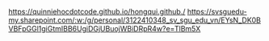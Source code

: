 https://quinniehocdotcode.github.io/hongqui.github./
https://svsguedu-my.sharepoint.com/:w:/g/personal/3122410348_sv_sgu_edu_vn/EYsN_DK0BVBFpGGl1giGtmIBB6UgiDGjUBuojWBiDRpR4w?e=TlBm5X
